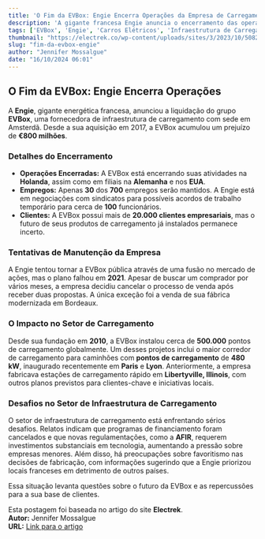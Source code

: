 ```yaml
---
title: 'O Fim da EVBox: Engie Encerra Operações da Empresa de Carregamento'
description: 'A gigante francesa Engie anuncia o encerramento das operações da EVBox,Confira detalhes sobre as implicações para o setor e os clientes.'
tags: ['EVBox', 'Engie', 'Carros Elétricos', 'Infraestrutura de Carregamento', 'Notícias', 'Sustentabilidade']
thumbnail: "https://electrek.co/wp-content/uploads/sites/3/2023/10/508269-EvBox-TroniqHP_Individual_0004-1-7a0312-large-1697627823.png?w=1000"
slug: "fim-da-evbox-engie"
author: "Jennifer Mossalgue"
date: "16/10/2024 06:01"
---
```


## O Fim da EVBox: Engie Encerra Operações

A **Engie**, gigante energética francesa, anunciou a liquidação do grupo **EVBox**, uma fornecedora de infraestrutura de carregamento com sede em Amsterdã. Desde a sua aquisição em 2017, a EVBox acumulou um prejuízo de **€800 milhões**.

### Detalhes do Encerramento

- **Operações Encerradas:** A EVBox está encerrando suas atividades na **Holanda**, assim como em filiais na **Alemanha** e nos **EUA**.
- **Empregos:** Apenas **30** dos **700** empregos serão mantidos. A Engie está em negociações com sindicatos para possíveis acordos de trabalho temporário para cerca de **100** funcionários.
- **Clientes:** A EVBox possui mais de **20.000 clientes empresariais**, mas o futuro de seus produtos de carregamento já instalados permanece incerto.

### Tentativas de Manutenção da Empresa

A Engie tentou tornar a EVBox pública através de uma fusão no mercado de ações, mas o plano falhou em **2021**. Apesar de buscar um comprador por vários meses, a empresa decidiu cancelar o processo de venda após receber duas propostas. A única exceção foi a venda de sua fábrica modernizada em Bordeaux.

### O Impacto no Setor de Carregamento

Desde sua fundação em **2010**, a EVBox instalou cerca de **500.000** pontos de carregamento globalmente. Um desses projetos inclui o maior corredor de carregamento para caminhões com **pontos de carregamento** de **480 kW**, inaugurado recentemente em **Paris** e **Lyon**. Anteriormente, a empresa fabricava estações de carregamento rápido em **Libertyville, Illinois**, com outros planos previstos para clientes-chave e iniciativas locais. 

### Desafios no Setor de Infraestrutura de Carregamento

O setor de infraestrutura de carregamento está enfrentando sérios desafios. Relatos indicam que programas de financiamento foram cancelados e que novas regulamentações, como a **AFIR**, requerem investimentos substanciais em tecnologia, aumentando a pressão sobre empresas menores. Além disso, há preocupações sobre favoritismo nas decisões de fabricação, com informações sugerindo que a Engie priorizou locais franceses em detrimento de outros países.

Essa situação levanta questões sobre o futuro da EVBox e as repercussões para a sua base de clientes. 

Esta postagem foi baseada no artigo do site **Electrek**.  
**Autor:** Jennifer Mossalgue  
**URL:** [Link para o artigo](https://electrek.co/2024/10/15/french-energy-giant-engie-to-shut-down-evbox/)